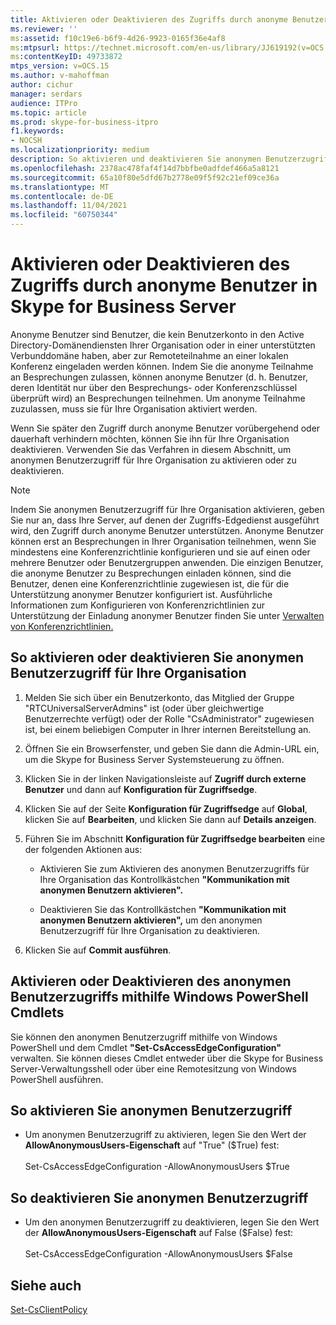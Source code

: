 ```yaml
---
title: Aktivieren oder Deaktivieren des Zugriffs durch anonyme Benutzer
ms.reviewer: ''
ms:assetid: f10c19e6-b6f9-4d26-9923-0165f36e4af8
ms:mtpsurl: https://technet.microsoft.com/en-us/library/JJ619192(v=OCS.15)
ms:contentKeyID: 49733872
mtps_version: v=OCS.15
ms.author: v-mahoffman
author: cichur
manager: serdars
audience: ITPro
ms.topic: article
ms.prod: skype-for-business-itpro
f1.keywords:
- NOCSH
ms.localizationpriority: medium
description: So aktivieren und deaktivieren Sie anonymen Benutzerzugriff in Skype for Business Server.
ms.openlocfilehash: 2378ac478faf4f14d7bbfbe0adfdef466a5a8121
ms.sourcegitcommit: 65a10f80e5dfd67b2778e09f5f92c21ef09ce36a
ms.translationtype: MT
ms.contentlocale: de-DE
ms.lasthandoff: 11/04/2021
ms.locfileid: "60750344"
---
```

# <a name="enable-or-disable-anonymous-user-access-in-skype-for-business-server"></a>Aktivieren oder Deaktivieren des Zugriffs durch anonyme Benutzer in Skype for Business Server

Anonyme Benutzer sind Benutzer, die kein Benutzerkonto in den Active Directory-Domänendiensten Ihrer Organisation oder in einer unterstützten Verbunddomäne haben, aber zur Remoteteilnahme an einer lokalen Konferenz eingeladen werden können. Indem Sie die anonyme Teilnahme an Besprechungen zulassen, können anonyme Benutzer (d. h. Benutzer, deren Identität nur über den Besprechungs- oder Konferenzschlüssel überprüft wird) an Besprechungen teilnehmen. Um anonyme Teilnahme zuzulassen, muss sie für Ihre Organisation aktiviert werden.

Wenn Sie später den Zugriff durch anonyme Benutzer vorübergehend oder dauerhaft verhindern möchten, können Sie ihn für Ihre Organisation deaktivieren. Verwenden Sie das Verfahren in diesem Abschnitt, um anonymen Benutzerzugriff für Ihre Organisation zu aktivieren oder zu deaktivieren.

> [!NOTE]  
> Indem Sie anonymen Benutzerzugriff für Ihre Organisation aktivieren, geben Sie nur an, dass Ihre Server, auf denen der Zugriffs-Edgedienst ausgeführt wird, den Zugriff durch anonyme Benutzer unterstützen. Anonyme Benutzer können erst an Besprechungen in Ihrer Organisation teilnehmen, wenn Sie mindestens eine Konferenzrichtlinie konfigurieren und sie auf einen oder mehrere Benutzer oder Benutzergruppen anwenden. Die einzigen Benutzer, die anonyme Benutzer zu Besprechungen einladen können, sind die Benutzer, denen eine Konferenzrichtlinie zugewiesen ist, die für die Unterstützung anonymer Benutzer konfiguriert ist. Ausführliche Informationen zum Konfigurieren von Konferenzrichtlinien zur Unterstützung der Einladung anonymer Benutzer finden Sie unter [Verwalten von Konferenzrichtlinien.](../../conferencing/conferencing-policies.md)

## <a name="to-enable-or-disable-anonymous-user-access-for-your-organization"></a>So aktivieren oder deaktivieren Sie anonymen Benutzerzugriff für Ihre Organisation

1.  Melden Sie sich über ein Benutzerkonto, das Mitglied der Gruppe "RTCUniversalServerAdmins" ist (oder über gleichwertige Benutzerrechte verfügt) oder der Rolle "CsAdministrator" zugewiesen ist, bei einem beliebigen Computer in Ihrer internen Bereitstellung an.

2.  Öffnen Sie ein Browserfenster, und geben Sie dann die Admin-URL ein, um die Skype for Business Server Systemsteuerung zu öffnen. 

3.  Klicken Sie in der linken Navigationsleiste auf **Zugriff durch externe Benutzer** und dann auf **Konfiguration für Zugriffsedge**.

4.  Klicken Sie auf der Seite **Konfiguration für Zugriffsedge** auf **Global**, klicken Sie auf **Bearbeiten**, und klicken Sie dann auf **Details anzeigen**.

5.  Führen Sie im Abschnitt **Konfiguration für Zugriffsedge bearbeiten** eine der folgenden Aktionen aus:
    
      - Aktivieren Sie zum Aktivieren des anonymen Benutzerzugriffs für Ihre Organisation das Kontrollkästchen **"Kommunikation mit anonymen Benutzern aktivieren".**
    
      - Deaktivieren Sie das Kontrollkästchen **"Kommunikation mit anonymen Benutzern aktivieren",** um den anonymen Benutzerzugriff für Ihre Organisation zu deaktivieren.

6.  Klicken Sie auf **Commit ausführen**.


## <a name="enabling-or-disabling-anonymous-user-access-by-using-windows-powershell-cmdlets"></a>Aktivieren oder Deaktivieren des anonymen Benutzerzugriffs mithilfe Windows PowerShell Cmdlets

Sie können den anonymen Benutzerzugriff mithilfe von Windows PowerShell und dem Cmdlet **"Set-CsAccessEdgeConfiguration"** verwalten. Sie können dieses Cmdlet entweder über die Skype for Business Server-Verwaltungsshell oder über eine Remotesitzung von Windows PowerShell ausführen. 

## <a name="to-enable-anonymous-user-access"></a>So aktivieren Sie anonymen Benutzerzugriff

  - Um anonymen Benutzerzugriff zu aktivieren, legen Sie den Wert der **AllowAnonymousUsers-Eigenschaft** auf "True" ($True) fest:<br/><br/>Set-CsAccessEdgeConfiguration -AllowAnonymousUsers $True

## <a name="to-disable-anonymous-user-access"></a>So deaktivieren Sie anonymen Benutzerzugriff

  - Um den anonymen Benutzerzugriff zu deaktivieren, legen Sie den Wert der **AllowAnonymousUsers-Eigenschaft** auf False ($False) fest:<br/><br/>Set-CsAccessEdgeConfiguration -AllowAnonymousUsers $False


## <a name="see-also"></a>Siehe auch

[Set-CsClientPolicy](/powershell/module/skype/Set-CsClientPolicy)  
